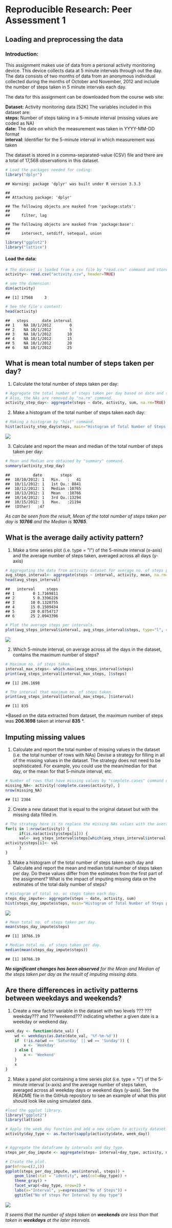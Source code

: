 # Reproducible Research: Peer Assessment 1


## Loading and preprocessing the data


### Introduction:
This assignment makes use of data from a personal activity monitoring device. This device collects data at 5 minute intervals through out the day. The data consists of two months of data from an anonymous individual collected during the months of October and November, 2012 and include the number of steps taken in 5 minute intervals each day.

The data for this assignment can be downloaded from the course web site:

**Dataset:** Activity monitoring data [52K] The variables included in this dataset are:  
**steps:** Number of steps taking in a 5-minute interval (missing values are coded as NA)  
**date:** The date on which the measurement was taken in YYYY-MM-DD   format  
**interval**: Identifier for the 5-minute interval in which measurement was taken

The dataset is stored in a comma-separated-value (CSV) file and there are a total of 17,568 observations in this dataset.





```r
# Load the packages needed for coding:
library("dplyr")
```

```
## Warning: package 'dplyr' was built under R version 3.3.3
```

```
## 
## Attaching package: 'dplyr'
```

```
## The following objects are masked from 'package:stats':
## 
##     filter, lag
```

```
## The following objects are masked from 'package:base':
## 
##     intersect, setdiff, setequal, union
```

```r
library("ggplot2")
library("lattice")
```

#### Load the data:


```r
# The dataset is loaded from a csv file by "read.csv" command and stored in "activity":
activity<- read.csv("activity.csv", header=TRUE)

# see the dimension:
dim(activity)
```

```
## [1] 17568     3
```


```r
# See the file's content:
head(activity)
```

```
##   steps      date interval
## 1    NA 10/1/2012        0
## 2    NA 10/1/2012        5
## 3    NA 10/1/2012       10
## 4    NA 10/1/2012       15
## 5    NA 10/1/2012       20
## 6    NA 10/1/2012       25
```



## What is mean total number of steps taken per day?
1. Calculate the total number of steps taken per day:

```r
# Aggregate the total number of steps taken per day based on date and stored in "activity_step_day". 
# Also, the NAs are removed by "na.rm" command.
activity_step_day<- aggregate(steps ~ date, activity, sum, na.rm=TRUE)
```

2. Make a histogram of the total number of steps taken each day:

```r
# Making a histogram by "hist" command.
hist(activity_step_day$steps, main="Histogram of Total Number of Steps per Day", xlab="Steps per Day", ylab="Frequency", col="grey")
```

![](PA1_template_files/figure-html/unnamed-chunk-5-1.png)<!-- -->

3. Calculate and report the mean and median of the total number of steps taken per day:

```r
# Mean and Median are obtained by "summary" command.
summary(activity_step_day)
```

```
##          date        steps      
##  10/10/2012: 1   Min.   :   41  
##  10/11/2012: 1   1st Qu.: 8841  
##  10/12/2012: 1   Median :10765  
##  10/13/2012: 1   Mean   :10766  
##  10/14/2012: 1   3rd Qu.:13294  
##  10/15/2012: 1   Max.   :21194  
##  (Other)   :47
```

*As can be seen from the result, Mean of the total number of steps taken per day is **10766** and the Median is **10765***.



## What is the average daily activity pattern?

1. Make a time series plot (i.e. type = "l") of the 5-minute interval (x-axis) and the average number of steps taken, averaged across all days (y-axis)


```r
# Aggregating the data from activity dataset for average no. of steps per 5-min interval.
avg_steps_interval<- aggregate(steps ~ interval, activity, mean, na.rm=TRUE)
head(avg_steps_interval)
```

```
##   interval     steps
## 1        0 1.7169811
## 2        5 0.3396226
## 3       10 0.1320755
## 4       15 0.1509434
## 5       20 0.0754717
## 6       25 2.0943396
```

```r
# Plot the average steps per intervals.
plot(avg_steps_interval$interval, avg_steps_interval$steps, type="l", col="black", main="Average Daily Activity", xlab="Time Intervals", ylab="Average no. of Steps")
```

![](PA1_template_files/figure-html/unnamed-chunk-7-1.png)<!-- -->

2. Which 5-minute interval, on average across all the days in the dataset, contains the maximum number of steps?


```r
# Maximum no. of steps taken.
interval_max_steps<- which.max(avg_steps_interval$steps)
print(avg_steps_interval[interval_max_steps, ]$steps)
```

```
## [1] 206.1698
```

```r
# The interval that maximum no. of steps taken.
print(avg_steps_interval[interval_max_steps, ]$interval)
```

```
## [1] 835
```

*Based on the data extracted from dataset, the maximum number of steps  was **206.1698** taken at interval **835** *.



## Imputing missing values

1. Calculate and report the total number of missing values in the dataset (i.e. the total number of rows with NAs)
Devise a strategy for filling in all of the missing values in the dataset. The strategy does not need to be sophisticated. For example, you could use the mean/median for that day, or the mean for that 5-minute interval, etc.


```r
# Number of rows that have missing values by "complete.cases" command on the dataset.
missing_NA<- activity[!complete.cases(activity), ]
nrow(missing_NA)
```

```
## [1] 2304
```

2. Create a new dataset that is equal to the original dataset but with the missing data filled in.


```r
# The strategy here is to replace the missing NAs values with the average of steps taken in that interval all day long.
for(i in 1:nrow(activity)) {
      if(is.na(activity$steps[i])) {
      val<- avg_steps_interval$steps[which(avg_steps_interval$interval == activity$interval[i])]
activity$steps[i]<- val
      }
}
```

3. Make a histogram of the total number of steps taken each day and Calculate and report the mean and median total number of steps taken per day. Do these values differ from the estimates from the first part of the assignment? What is the impact of imputing missing data on the estimates of the total daily number of steps?

```r
# Histogram of total no. oc steps taken each day.
steps_day_impute<- aggregate(steps ~ date, activity, sum)
hist(steps_day_impute$steps, main="Histogram of Total Number of Steps per Day(Imputed)", xlab="Steps per Day", ylab="Frequency", col="grey")
```

![](PA1_template_files/figure-html/unnamed-chunk-11-1.png)<!-- -->

```r
# Mean total no. of steps taken per day.
mean(steps_day_impute$steps)
```

```
## [1] 10766.19
```

```r
# Median total no. of steps taken per day.
median(mean(steps_day_impute$steps))
```

```
## [1] 10766.19
```
***No significant changes has been observed** for the Mean and Median of the steps taken per day as the result of imputing missing data.*


## Are there differences in activity patterns between weekdays and weekends?


1. Create a new factor variable in the dataset with two levels ??? ???weekday??? and ???weekend??? indicating whether a given date is a weekday or weekend day.


```r
week_day <- function(date_val) {
    wd <- weekdays(as.Date(date_val, '%Y-%m-%d'))
    if  (!is.na(wd == 'Saturday' || wd == 'Sunday')) {
        x <- 'Weekday'
    } else {
        x <- 'Weekend'
    }
    x
}
```

2. Make a panel plot containing a time series plot (i.e. type = "l") of the 5-minute interval (x-axis) and the average number of steps taken, averaged across all weekday days or weekend days (y-axis). See the README file in the GitHub repository to see an example of what this plot should look like using simulated data.


```r
#load the ggplot library.
library("ggplot2")
library(lattice)

# Apply the week_day function and add a new column to activity dataset.
activity$day_type <- as.factor(sapply(activity$date, week_day))


# Aggregate the dataframe by intervals and day_type.
steps_per_day_impute <- aggregate(steps~ interval+day_type, activity, mean)

# Create the plot.
par(mfrow=c(2,1))
ggplot(steps_per_day_impute, aes(interval, steps)) +
    geom_line(stat = "identity", aes(col=day_type)) +
    theme_gray() +
    facet_wrap(~day_type, nrow=2) +
    labs(x="Interval", y=expression("No of Steps")) +
    ggtitle("No of steps Per Interval by day type")
```

![](PA1_template_files/figure-html/unnamed-chunk-13-1.png)<!-- -->

*It seems that the number of steps taken on **weekends** are less than that taken in **weekdays** at the later intervals.*
